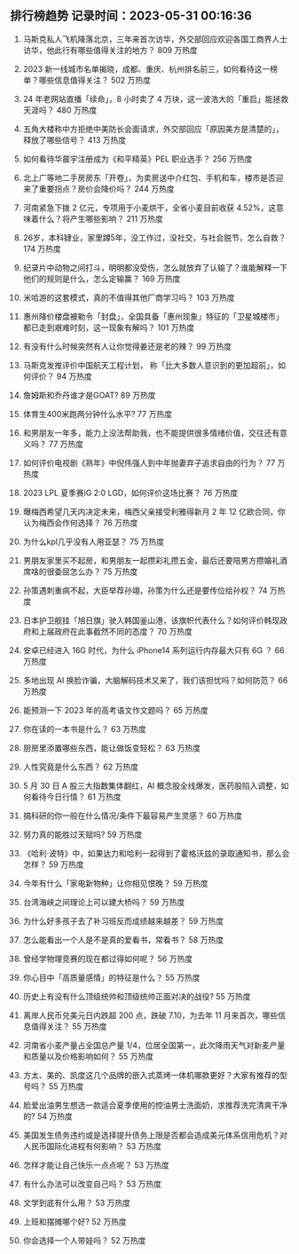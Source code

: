 
## 排行榜趋势 记录时间：2023-05-31 00:16:36
  
  1. 马斯克私人飞机降落北京，三年来首次访华，外交部回应欢迎各国工商界人士访华，他此行有哪些值得关注的地方？ 809 万热度
    
  2. 2023 新一线城市名单揭晓，成都、重庆、杭州排名前三，如何看待这一榜单？哪些信息值得关注？ 502 万热度
    
  3. 24 年老网站直播「续命」，8 小时卖了 4 万块，这一波浩大的「重启」能拯救天涯吗？ 480 万热度
    
  4. 五角大楼称中方拒绝中美防长会面请求，外交部回应「原因美方是清楚的」，释放了哪些信号？ 413 万热度
    
  5. 如何看待华晨宇注册成为《和平精英》PEL 职业选手？ 256 万热度
    
  6. 北上广等地二手房房东「开卷」，为卖房送中介红包、手机和车，楼市是否迎来了重要拐点？房价会降价吗？ 244 万热度
    
  7. 河南紧急下拨 2 亿元，专项用于小麦烘干，全省小麦目前收获 4.52%，这意味着什么？将产生哪些影响？ 211 万热度
    
  8. 26岁，本科肄业，家里蹲5年，没工作过，没社交，与社会脱节，怎么自救？ 174 万热度
    
  9. 纪录片中动物之间打斗，明明都没受伤，怎么就放弃了认输了？谁能解释一下他们的规则是什么，怎么定输赢？ 169 万热度
    
  10. 米哈游的这套模式，真的不值得其他厂商学习吗？ 103 万热度
    
  11. 惠州降价楼盘被勒令「封盘」，全国具备「惠州现象」特征的「卫星城楼市」都已走到艰难时刻，这一现象有解吗？ 101 万热度
    
  12. 有没有什么时候突然有人让你觉得姜还是老的辣？ 99 万热度
    
  13. 马斯克发推评价中国航天工程计划， 称「比大多数人意识到的更加超前」，如何评价？ 94 万热度
    
  14. 詹姆斯和乔丹谁才是GOAT? 89 万热度
    
  15. 体育生400米跑两分钟什么水平? 77 万热度
    
  16. 和男朋友一年多，能力上没法帮助我，也不能提供很多情绪价值，交往还有意义吗？ 77 万热度
    
  17. 如何评价电视剧《熟年》中倪伟强人到中年抛妻弃子追求自由的行为？ 77 万热度
    
  18. 2023 LPL 夏季赛iG 2:0 LGD，如何评价这场比赛？ 76 万热度
    
  19. 曝梅西希望几天内决定未来，梅西父亲接受利雅得新月 2 年 12 亿欧合同，你认为梅西会作何选择？ 76 万热度
    
  20. 为什么kpl几乎没有人用亚瑟？ 75 万热度
    
  21. 男朋友家里买不起房，和男朋友一起攒彩礼攒五金，最后还要陪男方攒婚礼酒席啥的很委屈怎么办？ 75 万热度
    
  22. 孙策遇刺重病不起，大臣举荐孙翊，孙策为什么还是要传位给孙权？ 74 万热度
    
  23. 日本护卫舰挂「旭日旗」驶入韩国釜山港，该旗帜代表什么？如何评价韩现政府和上届政府在此事截然不同的态度？ 70 万热度
    
  24. 安卓已经进入 16G 时代，为什么 iPhone14 系列运行内存最大只有 6G ？ 66 万热度
    
  25. 多地出现 AI 换脸诈骗，大脑解码技术又来了，我们该担忧吗？如何防范？ 66 万热度
    
  26. 能预测一下 2023 年的高考语文作文题吗？ 65 万热度
    
  27. 你在读的一本书是什么？ 63 万热度
    
  28. 厨房里添置哪些东西，能让做饭变轻松？ 63 万热度
    
  29. 人性究竟是什么东西？ 62 万热度
    
  30. 5 月 30 日 A 股三大指数集体翻红，AI 概念股全线爆发，医药股陷入调整，如何看待今日行情？ 61 万热度
    
  31. 搞科研的你一般在什么情况/条件下最容易产生灵感？ 60 万热度
    
  32. 努力真的能胜过天赋吗? 59 万热度
    
  33. 《哈利·波特》中，如果达力和哈利一起得到了霍格沃兹的录取通知书，那么会怎样？ 59 万热度
    
  34. 今年有什么「家电新物种」让你相见恨晚？ 59 万热度
    
  35. 台湾海峡之间理论上可以建大桥吗？ 59 万热度
    
  36. 为什么好多孩子去了补习班反而成绩越来越差？ 59 万热度
    
  37. 怎么能看出一个人是不是真的爱看书，常看书？ 58 万热度
    
  38. 曾经学物理竞赛的现在都过得如何呢？ 56 万热度
    
  39. 你心目中「高质量感情」的特征是什么？ 55 万热度
    
  40. 历史上有没有什么顶级统帅和顶级统帅正面对决的战役? 55 万热度
    
  41. 离岸人民币兑美元日内跌超 200 点，跌破 7.10，为去年 11 月来首次，哪些信息值得关注？ 55 万热度
    
  42. 河南省小麦产量占全国总产量 1/4，位居全国第一，此次降雨天气对新麦产量和质量以及价格影响如何？ 55 万热度
    
  43. 方太、美的、凯度这几个品牌的嵌入式蒸烤一体机哪款更好？大家有推荐的型号吗？ 55 万热度
    
  44. 脸爱出油男生想选一款适合夏季使用的控油男士洗面奶，求推荐洗完清爽干净的? 54 万热度
    
  45. 美国发生债务违约或是选择提升债务上限是否都会造成美元体系信用危机？对人民币国际化进程有何影响？ 53 万热度
    
  46. 怎样才能让自己快乐一点点呢？ 53 万热度
    
  47. 有什么办法可以改变自己吗？ 53 万热度
    
  48. 文学到底有什么用？ 53 万热度
    
  49. 上班和摆摊哪个好? 52 万热度
    
  50. 你会选择一个人带娃吗？ 52 万热度
    